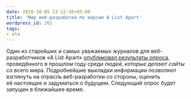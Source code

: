 ```yaml
---
date: 2010-10-05 23:12:16+03:00
title: 'Мир веб-разработки по версии A List Apart'
wordpress_id: 261
tags:
- ala
---
```


Один из старейших и самых уважаемых журналов для веб-разработчиков «A List Apart» [опубликовал результаты опроса][1], проведённого в прошлом году среди _людей, которые делают сайты_ со всего мира. Подробнейшие выкладки информации позволяют взглянуть на отрасль веб-разработки со стороны, оценить её настоящее и задуматься о будущем. Следующий опрос будет запущен в ближайшее время.

[1]: http://aneventapart.com/alasurvey2009/
